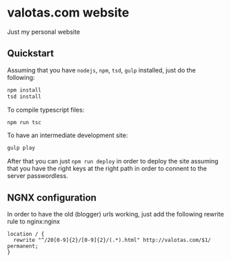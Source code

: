 # valotas.com website
Just my personal website

## Quickstart
Assuming that you have `nodejs`, `npm`, `tsd`, `gulp` installed, just do the following:

```bash
npm install
tsd install
```

To compile typescript files:

```bash
npm run tsc
```

To have an intermediate development site:

```bash
gulp play
``` 

After that you can just `npm run deploy` in order to deploy the site assuming that you have the right keys at the right path in order to connent to the server passwordless.

## NGNX configuration
In order to have the old (blogger) urls working, just add the following rewrite rule to nginx:nginx

```
location / {
  rewrite "^/20[0-9]{2}/[0-9]{2}/(.*).html" http://valotas.com/$1/ permanent;
}
```
